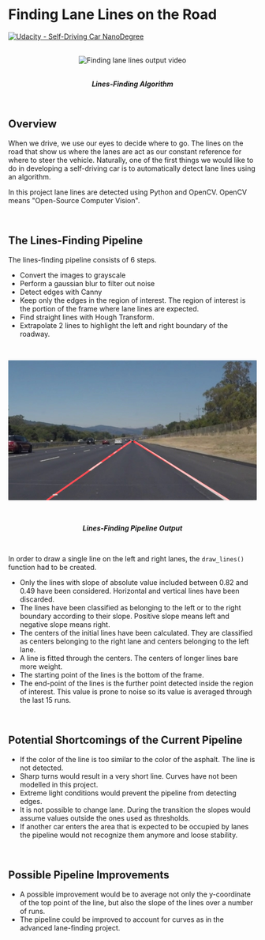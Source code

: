# **Finding Lane Lines on the Road** 
[![Udacity - Self-Driving Car NanoDegree](https://s3.amazonaws.com/udacity-sdc/github/shield-carnd.svg)](http://www.udacity.com/drive)

<br>

<div align="center">
    <img src="https://github.com/EdoardoCocconi/Udacity-Self-Driving-Car-Nanodegree/blob/master/Assets/FindingLaneLines.gif" alt="Finding lane lines output video" />
</div>

<br>

<p align="center">
  <b><i>Lines-Finding Algorithm</i></b>
</p>

<br>

Overview
---

When we drive, we use our eyes to decide where to go.  The lines on the road that show us where the lanes are act as our constant reference for where to steer the vehicle.  Naturally, one of the first things we would like to do in developing a self-driving car is to automatically detect lane lines using an algorithm.

In this project lane lines are detected using Python and OpenCV.  OpenCV means "Open-Source Computer Vision".

<br>

## The Lines-Finding Pipeline

The lines-finding pipeline consists of 6 steps.  
* Convert the images to grayscale
* Perform a gaussian blur to filter out noise
* Detect edges with Canny
* Keep only the edges in the region of interest. The region of interest is the portion of the frame where lane lines are expected.
* Find straight lines with Hough Transform.
* Extrapolate 2 lines to highlight the left and right boundary of the roadway.

<br>

![Final Result](./test_images/outputsolidWhiteRight.jpg)

<br>

<p align="center">
  <b><i>Lines-Finding Pipeline Output</i></b>
</p>

<br>

In order to draw a single line on the left and right lanes, the `draw_lines()` function had to be created.
* Only the lines with slope of absolute value included between 0.82 and 0.49 have been considered. Horizontal and vertical lines have been discarded.
* The lines have been classified as belonging to the left or to the right boundary according to their slope. Positive slope means left and negative slope means right.
* The centers of the initial lines have been calculated. They are classified as centers belonging to the right lane and centers belonging to the left lane.
* A line is fitted through the centers. The centers of longer lines bare more weight.
* The starting point of the lines is the bottom of the frame.
* The end-point of the lines is the further point detected inside the region of interest. This value is prone to noise so its value is averaged through the last 15 runs.

<br>

## Potential Shortcomings of the Current Pipeline

* If the color of the line is too similar to the color of the asphalt. The line is not detected.
* Sharp turns would result in a very short line. Curves have not been modelled in this project.
* Extreme light conditions would prevent the pipeline from detecting edges.
* It is not possible to change lane. During the transition the slopes would assume values outside the ones used as thresholds.
* If another car enters the area that is expected to be occupied by lanes the pipeline would not recognize them anymore and loose stability.  

<br>

## Possible Pipeline Improvements

* A possible improvement would be to average not only the y-coordinate of the top point of the line, but also the slope of the lines over a number of runs.
* The pipeline could be improved to account for curves as in the advanced lane-finding project. 
